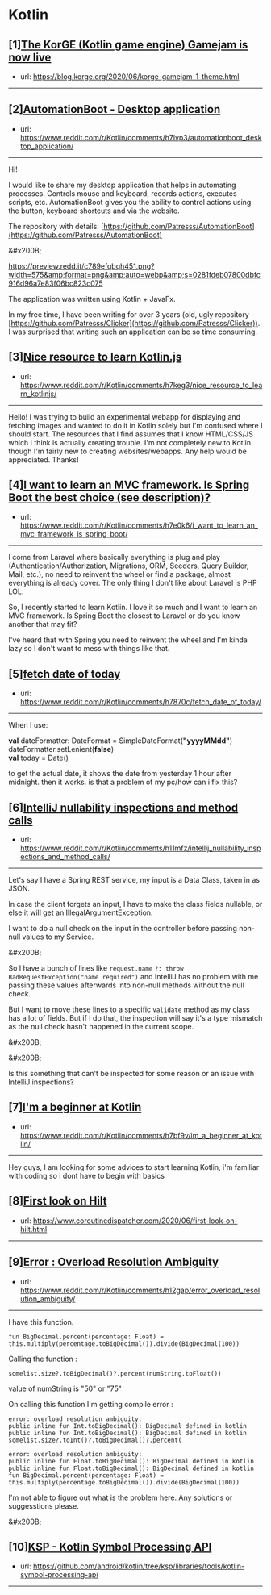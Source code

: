 # Kotlin
## [1][The KorGE (Kotlin game engine) Gamejam is now live](https://www.reddit.com/r/Kotlin/comments/h7ixxb/the_korge_kotlin_game_engine_gamejam_is_now_live/)
- url: https://blog.korge.org/2020/06/korge-gamejam-1-theme.html
---

## [2][AutomationBoot - Desktop application](https://www.reddit.com/r/Kotlin/comments/h7lvp3/automationboot_desktop_application/)
- url: https://www.reddit.com/r/Kotlin/comments/h7lvp3/automationboot_desktop_application/
---
Hi!

I would like to share my desktop application that helps in automating processes. Controls mouse and keyboard, records actions, executes scripts, etc. AutomationBoot gives you the ability to control actions using the button, keyboard shortcuts and via the website.

The repository with details: [https://github.com/Patresss/AutomationBoot](https://github.com/Patresss/AutomationBoot) 

&amp;#x200B;

https://preview.redd.it/c789efqbqh451.png?width=575&amp;format=png&amp;auto=webp&amp;s=0281fdeb07800dbfc916d96a7e83f06bc823c075

The application was written using Kotlin + JavaFx.

In my free time, I have been writing for over 3 years (old, ugly repository - [https://github.com/Patresss/Clicker](https://github.com/Patresss/Clicker)). I was surprised that writing such an application can be so time consuming.
## [3][Nice resource to learn Kotlin.js](https://www.reddit.com/r/Kotlin/comments/h7keg3/nice_resource_to_learn_kotlinjs/)
- url: https://www.reddit.com/r/Kotlin/comments/h7keg3/nice_resource_to_learn_kotlinjs/
---
Hello! I was trying to build an experimental webapp for displaying and fetching images and wanted to do it in Kotlin solely but I'm confused where I should start. The resources that I find assumes that I know HTML/CSS/JS which I think is actually creating trouble.
I'm not completely new to Kotlin though I'm fairly new to creating websites/webapps.
Any help would be appreciated. Thanks!
## [4][I want to learn an MVC framework. Is Spring Boot the best choice (see description)?](https://www.reddit.com/r/Kotlin/comments/h7e0k6/i_want_to_learn_an_mvc_framework_is_spring_boot/)
- url: https://www.reddit.com/r/Kotlin/comments/h7e0k6/i_want_to_learn_an_mvc_framework_is_spring_boot/
---
I come from Laravel where basically everything is plug and play (Authentication/Authorization, Migrations, ORM, Seeders, Query Builder, Mail, etc.), no need to reinvent the wheel or find a package, almost everything is already cover. The only thing I don't like about Laravel is PHP LOL.

So, I recently started to learn Kotlin. I love it so much and I want to learn an MVC framework. Is Spring Boot the closest to Laravel or do you know another that may fit?

I've heard that with Spring you need to reinvent the wheel and I'm kinda lazy so I don't want to mess with things like that.
## [5][fetch date of today](https://www.reddit.com/r/Kotlin/comments/h7870c/fetch_date_of_today/)
- url: https://www.reddit.com/r/Kotlin/comments/h7870c/fetch_date_of_today/
---
When I use:

**val** dateFormatter: DateFormat = SimpleDateFormat(**"yyyyMMdd"**)  
dateFormatter.setLenient(**false**)  
**val** today = Date()

to get the actual date, it shows the date from yesterday 1 hour after midnight. then it works. is that a problem of my pc/how can i fix this?
## [6][IntelliJ nullability inspections and method calls](https://www.reddit.com/r/Kotlin/comments/h11mfz/intellij_nullability_inspections_and_method_calls/)
- url: https://www.reddit.com/r/Kotlin/comments/h11mfz/intellij_nullability_inspections_and_method_calls/
---
Let's say I have a Spring REST service, my input is a Data Class, taken in as JSON.

In case the client forgets an input, I have to make the class fields nullable, or else it will get an IllegalArgumentException. 

I want to do a null check on the input in the controller before passing non-null values to my Service. 

&amp;#x200B;

So I have a bunch of lines like `request.name` `?: throw BadRequestException("name required")`   and IntelliJ has no problem with me passing these values afterwards into non-null methods without the null check.

But I want to move these lines to a specific `validate` method as my class has a lot of fields. But if I do that, the inspection will say it's a type mismatch as the null check hasn't happened in the current scope.

&amp;#x200B;

&amp;#x200B;

Is this something that can't be inspected for some reason or an issue with IntelliJ inspections?
## [7][I'm a beginner at Kotlin](https://www.reddit.com/r/Kotlin/comments/h7bf9v/im_a_beginner_at_kotlin/)
- url: https://www.reddit.com/r/Kotlin/comments/h7bf9v/im_a_beginner_at_kotlin/
---
Hey guys, I am looking for some advices to start learning Kotlin, i'm familiar with coding so i dont have to begin with basics
## [8][First look on Hilt](https://www.reddit.com/r/Kotlin/comments/h15tj3/first_look_on_hilt/)
- url: https://www.coroutinedispatcher.com/2020/06/first-look-on-hilt.html
---

## [9][Error : Overload Resolution Ambiguity](https://www.reddit.com/r/Kotlin/comments/h12gap/error_overload_resolution_ambiguity/)
- url: https://www.reddit.com/r/Kotlin/comments/h12gap/error_overload_resolution_ambiguity/
---
I have this function.

    fun BigDecimal.percent(percentage: Float) = this.multiply(percentage.toBigDecimal()).divide(BigDecimal(100))

Calling the function :

    somelist.size?.toBigDecimal()?.percent(numString.toFloat())

value of numString is "50" or "75"

On calling this function I'm getting compile error :

    error: overload resolution ambiguity:
    public inline fun Int.toBigDecimal(): BigDecimal defined in kotlin
    public inline fun Int.toBigDecimal(): BigDecimal defined in kotlin
    somelist.size?.toInt()?.toBigDecimal()?.percent(
    
    error: overload resolution ambiguity:
    public inline fun Float.toBigDecimal(): BigDecimal defined in kotlin
    public inline fun Float.toBigDecimal(): BigDecimal defined in kotlin
    fun BigDecimal.percent(percentage: Float) = this.multiply(percentage.toBigDecimal()).divide(BigDecimal(100))

I'm not able to figure out what is the problem here. Any solutions or suggesstions please.

&amp;#x200B;
## [10][KSP - Kotlin Symbol Processing API](https://www.reddit.com/r/Kotlin/comments/h0gdth/ksp_kotlin_symbol_processing_api/)
- url: https://github.com/android/kotlin/tree/ksp/libraries/tools/kotlin-symbol-processing-api
---

